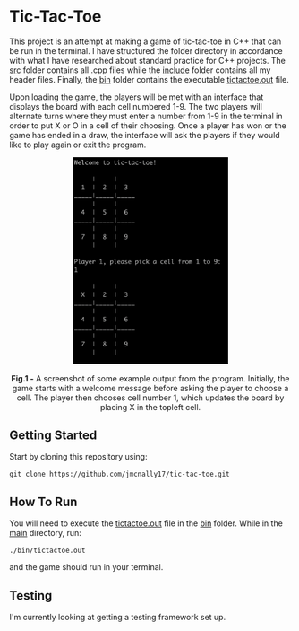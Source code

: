 # Tic-Tac-Toe

This project is an attempt at making a game of tic-tac-toe in C++ that can be run in the terminal. I have structured the folder directory in accordance with what I have researched about standard practice for C++ projects. The [src](https://github.com/jmcnally17/tic-tac-toe/tree/main/src) folder contains all .cpp files while the [include](https://github.com/jmcnally17/tic-tac-toe/tree/main/include) folder contains all my header files. Finally, the [bin](https://github.com/jmcnally17/tic-tac-toe/tree/main/bin) folder contains the executable [tictactoe.out](https://github.com/jmcnally17/tic-tac-toe/blob/main/bin/tictactoe.out) file.

Upon loading the game, the players will be met with an interface that displays the board with each cell numbered 1-9. The two players will alternate turns where they must enter a number from 1-9 in the terminal in order to put X or O in a cell of their choosing. Once a player has won or the game has ended in a draw, the interface will ask the players if they would like to play again or exit the program.

<p align="center">
  <img src="./tictactoe-output.png" width="55%">
</p>

<p align="center">
  <b>Fig.1 -</b> A screenshot of some example output from the program. Initially, the game starts with a welcome message before asking the player to choose a cell. The player then chooses cell number 1, which updates the board by placing X in the topleft cell.
</p>

## Getting Started

Start by cloning this repository using:

```
git clone https://github.com/jmcnally17/tic-tac-toe.git
```

## How To Run

You will need to execute the [tictactoe.out](https://github.com/jmcnally17/tic-tac-toe/blob/main/bin/tictactoe.out) file in the [bin](https://github.com/jmcnally17/tic-tac-toe/tree/main/bin) folder. While in the [main](https://github.com/jmcnally17/tic-tac-toe) directory, run:

```
./bin/tictactoe.out
```

and the game should run in your terminal.

## Testing

I'm currently looking at getting a testing framework set up.
